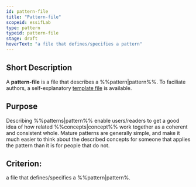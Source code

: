 ```yaml
---
id: pattern-file
title: "Pattern-file"
scopeid: essifLab
type: pattern
typeid: pattern-file
stage: draft
hoverText: "a file that defines/specifies a pattern"
---
```


## Short Description
A **pattern-file** is a file that describes a %%pattern|pattern%%. To faciliate authors, a self-explanatory [template file](docs/terminology-engine-v1-templates/pattern-file.md) is available.

## Purpose
Describing %%patterns|pattern%% enable users/readers to get a good idea of how related %%concepts|concept%% work together as a coherent and consistent whole. Mature patterns are generally simple, and make it much easier to think about the described concepts for someone that applies the pattern than it is for people that do not. 

## Criterion:
a file that defines/specifies a %%pattern|pattern%.
